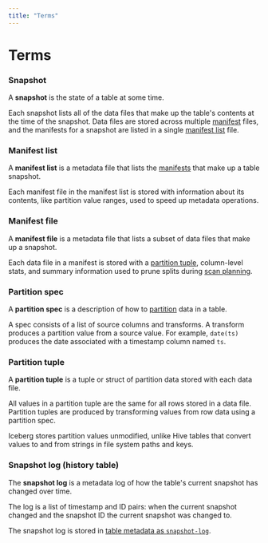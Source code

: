 ```yaml
---
title: "Terms"
---
```

<!--
 - Licensed to the Apache Software Foundation (ASF) under one or more
 - contributor license agreements.  See the NOTICE file distributed with
 - this work for additional information regarding copyright ownership.
 - The ASF licenses this file to You under the Apache License, Version 2.0
 - (the "License"); you may not use this file except in compliance with
 - the License.  You may obtain a copy of the License at
 -
 -   http://www.apache.org/licenses/LICENSE-2.0
 -
 - Unless required by applicable law or agreed to in writing, software
 - distributed under the License is distributed on an "AS IS" BASIS,
 - WITHOUT WARRANTIES OR CONDITIONS OF ANY KIND, either express or implied.
 - See the License for the specific language governing permissions and
 - limitations under the License.
 -->

# Terms

### Snapshot

A **snapshot** is the state of a table at some time.

Each snapshot lists all of the data files that make up the table's contents at the time of the snapshot. Data files are stored across multiple [manifest](#manifest-file) files, and the manifests for a snapshot are listed in a single [manifest list](#manifest-list) file.

### Manifest list

A **manifest list** is a metadata file that lists the [manifests](#manifest-file) that make up a table snapshot.

Each manifest file in the manifest list is stored with information about its contents, like partition value ranges, used to speed up metadata operations.

### Manifest file

A **manifest file** is a metadata file that lists a subset of data files that make up a snapshot.

Each data file in a manifest is stored with a [partition tuple](#partition-tuple), column-level stats, and summary information used to prune splits during [scan planning](docs/latest/performance.md#scan-planning).

### Partition spec

A **partition spec** is a description of how to [partition](docs/latest/partitioning.md) data in a table.

A spec consists of a list of source columns and transforms. A transform produces a partition value from a source value. For example, `date(ts)` produces the date associated with a timestamp column named `ts`.

### Partition tuple

A **partition tuple** is a tuple or struct of partition data stored with each data file.

All values in a partition tuple are the same for all rows stored in a data file. Partition tuples are produced by transforming values from row data using a partition spec.

Iceberg stores partition values unmodified, unlike Hive tables that convert values to and from strings in file system paths and keys.

### Snapshot log (history table)

The **snapshot log** is a metadata log of how the table's current snapshot has changed over time.

The log is a list of timestamp and ID pairs: when the current snapshot changed and the snapshot ID the current snapshot was changed to.

The snapshot log is stored in [table metadata as `snapshot-log`](spec.md#table-metadata-fields).
